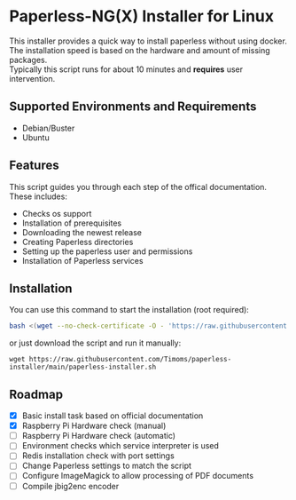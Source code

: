# Paperless-NG(X) Installer for Linux

This installer provides a quick way to install paperless without using docker.  
The installation speed is based on the hardware and amount of missing packages.  
Typically this script runs for about 10 minutes and **requires** user intervention.

## Supported Environments and Requirements

- Debian/Buster
- Ubuntu

## Features

This script guides you through each step of the offical documentation.
These includes:

- Checks os support
- Installation of prerequisites
- Downloading the newest release
- Creating Paperless directories
- Setting up the paperless user and permissions
- Installation of Paperless services

## Installation

You can use this command to start the installation (root required):

```bash
bash <(wget --no-check-certificate -O - 'https://raw.githubusercontent.com/Timoms/paperless-installer/main/paperless-installer.sh')
```

or just download the script and run it manually:

```wget https://raw.githubusercontent.com/Timoms/paperless-installer/main/paperless-installer.sh```

## Roadmap

- [x] Basic install task based on official documentation
- [x] Raspberry Pi Hardware check (manual)
- [ ] Raspberry Pi Hardware check (automatic)
- [ ] Environment checks which service interpreter is used
- [ ] Redis installation check with port settings
- [ ] Change Paperless settings to match the script
- [ ] Configure ImageMagick to allow processing of PDF documents
- [ ] Compile jbig2enc encoder